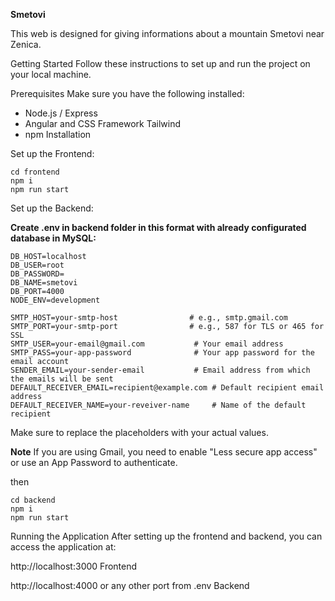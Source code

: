 **Smetovi**

This web is designed for giving informations about a mountain Smetovi near Zenica.

Getting Started
Follow these instructions to set up and run the project on your local machine.

Prerequisites
Make sure you have the following installed:

- Node.js / Express
- Angular and CSS Framework Tailwind
- npm
  Installation

Set up the Frontend:

```
cd frontend
npm i
npm run start
```

Set up the Backend:

**Create .env in backend folder in this format with already configurated database in MySQL:**

```
DB_HOST=localhost
DB_USER=root
DB_PASSWORD=
DB_NAME=smetovi
DB_PORT=4000
NODE_ENV=development

SMTP_HOST=your-smtp-host                # e.g., smtp.gmail.com
SMTP_PORT=your-smtp-port                # e.g., 587 for TLS or 465 for SSL
SMTP_USER=your-email@gmail.com           # Your email address
SMTP_PASS=your-app-password              # Your app password for the email account
SENDER_EMAIL=your-sender-email           # Email address from which the emails will be sent
DEFAULT_RECEIVER_EMAIL=recipient@example.com # Default recipient email address
DEFAULT_RECEIVER_NAME=your-reveiver-name     # Name of the default recipient
```

Make sure to replace the placeholders with your actual values.

**Note**
If you are using Gmail, you need to enable "Less secure app access" or use an App Password to authenticate.

then

```
cd backend
npm i
npm run start
```

Running the Application
After setting up the frontend and backend, you can access the application at:

http://localhost:3000 Frontend

http://localhost:4000 or any other port from .env Backend
